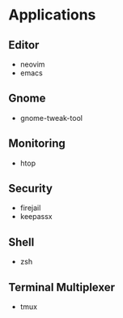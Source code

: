 # Applications

## Editor
* neovim
* emacs

## Gnome
* gnome-tweak-tool

## Monitoring
* htop

## Security
* firejail
* keepassx

## Shell
* zsh

## Terminal Multiplexer
* tmux
